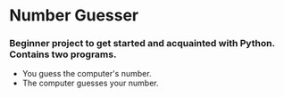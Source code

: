 # Number Guesser

### Beginner project to get started and acquainted with Python. Contains two programs.
- You guess the computer's number.
- The computer guesses your number.
